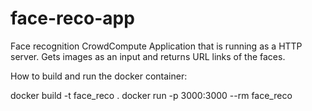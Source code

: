 # face-reco-app
Face recognition CrowdCompute Application that is running as a HTTP server. 
Gets images as an input and returns URL links of the faces.

How to build and run the docker container:

docker build -t face_reco .
docker run -p 3000:3000 --rm face_reco